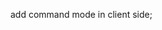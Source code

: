 <!-- make a model for users -->
<!-- - which contains user -->
<!-- Add feature for chatting two users -->

<!-- Add feature to end a chat -->

<!-- handle commands to open a chat in chat-client.js -->
<!-- add view to client side -->
<!-- refactor overall contract of the app -->
<!-- print all data at a time - don't have two sources of data -->
<!-- refactor server contract -->

<!-- remove group chat -->
<!-- add a feature to show previous messages of a chat -->

add command mode in client side;